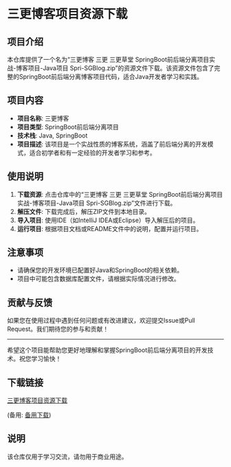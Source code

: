 # 三更博客项目资源下载

## 项目介绍

本仓库提供了一个名为“三更博客 三更 三更草堂 SpringBoot前后端分离项目实战-博客项目-Java项目 Spri-SGBlog.zip”的资源文件下载。该资源文件包含了完整的SpringBoot前后端分离博客项目代码，适合Java开发者学习和实践。

## 项目内容

- **项目名称**: 三更博客
- **项目类型**: SpringBoot前后端分离项目
- **技术栈**: Java, SpringBoot
- **项目描述**: 该项目是一个实战性质的博客系统，涵盖了前后端分离的开发模式，适合初学者和有一定经验的开发者学习和参考。

## 使用说明

1. **下载资源**: 点击仓库中的“三更博客 三更 三更草堂 SpringBoot前后端分离项目实战-博客项目-Java项目 Spri-SGBlog.zip”文件进行下载。
2. **解压文件**: 下载完成后，解压ZIP文件到本地目录。
3. **导入项目**: 使用IDE（如IntelliJ IDEA或Eclipse）导入解压后的项目。
4. **运行项目**: 根据项目文档或README文件中的说明，配置并运行项目。

## 注意事项

- 请确保您的开发环境已配置好Java和SpringBoot的相关依赖。
- 项目中可能包含数据库配置文件，请根据实际情况进行修改。

## 贡献与反馈

如果您在使用过程中遇到任何问题或有改进建议，欢迎提交Issue或Pull Request。我们期待您的参与和贡献！

---

希望这个项目能帮助您更好地理解和掌握SpringBoot前后端分离项目的开发技术。祝您学习愉快！

## 下载链接
[三更博客项目资源下载](https://pan.quark.cn/s/7b70c997aae3) 

(备用: [备用下载](https://pan.baidu.com/s/1jcZo1vE-y7emVKOaY9Qndw?pwd=1234))

## 说明

该仓库仅用于学习交流，请勿用于商业用途。
